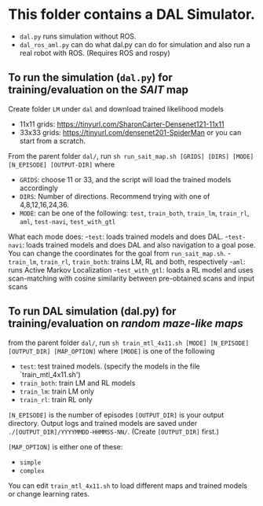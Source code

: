 # This folder contains a DAL Simulator. 
- `dal.py` runs simulation without ROS.
- `dal_ros_aml.py` can do what dal.py can do for simulation and also run a real robot with ROS.
(Requires ROS and rospy)


## To run the simulation (`dal.py`) for training/evaluation on the *SAIT* map

Create folder `LM` under `dal` and download trained likelihood models 
- 11x11 grids: https://tinyurl.com/SharonCarter-Densenet121-11x11
- 33x33 grids: https://tinyurl.com/densenet201-SpiderMan
or you can start from a scratch.

From the parent folder `dal/`, 
run `sh run_sait_map.sh [GRIDS] [DIRS] [MODE] [N_EPISODE] [OUTPUT-DIR]`
where
- `GRIDS`: choose 11 or 33, and the script will load the trained models accordingly
- `DIRS`: Number of directions. Recommend trying with one of 4,8,12,16,24,36.
- `MODE`: can be one of the following: `test`, `train_both`, `train_lm`, `train_rl`, `aml`, `test-navi`, `test_with_gtl`

What each mode does:
-`test`: loads trained models and does DAL. 
-`test-navi`: loads trained models and does DAL and also navigation to a goal pose. You can change the coordinates for the goal from `run_sait_map.sh`.
-`train_lm`, `train_rl`, `train_both`: trains LM, RL and both, respectively
-`aml`: runs Active Markov Localization
-`test_with_gtl`: loads a RL model and uses scan-matching with cosine similarity between pre-obtained scans and input scans


## To run DAL simulation (dal.py) for training/evaluation on *random maze-like maps*

from the parent folder `dal/`, run
`sh train_mtl_4x11.sh [MODE] [N_EPISODE] [OUTPUT_DIR] [MAP_OPTION]`
where `[MODE]` is one of the following
- `test`: test trained models. (specify the models in the file `train_mtl_4x11.sh')
- `train_both`: train LM and RL models
- `train_lm`: train LM only
- `train_rl`: train RL only

`[N_EPISODE]` is the number of episodes
`[OUTPUT_DIR]` is your output directory. Output logs and trained models are saved under `./[OUTPUT_DIR]/YYYYMMDD-HHMMSS-NN/`. (Create `[OUTPUT_DIR]` first.)

`[MAP_OPTION]` is either one of these:
- `simple`
- `complex`

You can edit `train_mtl_4x11.sh` to load different maps and trained models or change learning rates.


